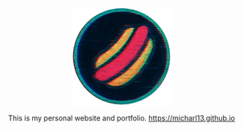 <p align="center">
  <img src="assets/images/logo.png" alt="@Micharl13 Logo" width="200"/>
</p>

<p align="center">This is my personal website and portfolio. <a href="https://micharl13.github.io">https://micharl13.github.io</a></p>
